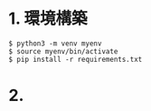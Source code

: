 # 1. 環境構築

```{shell}
$ python3 -m venv myenv
$ source myenv/bin/activate
$ pip install -r requirements.txt
```

# 2. 

